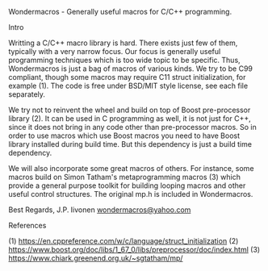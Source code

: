 Wondermacros - Generally useful macros for C/C++ programming.

Intro

Writting a C/C++ macro library is hard. There exists just few of them,
typically with a very narrow focus. Our focus is generally useful
programming techniques which is too wide topic to be specific. Thus,
Wondermacros is just a bag of macros of various kinds. We try to be
C99 compliant, though some macros may require C11 struct initialization,
for example (1). The code is free under BSD/MIT style license, see each
file separately.

We try not to reinvent the wheel and build on top of Boost pre-processor
library (2). It can be used in C programming as well, it is not just for
C++, since it does not bring in any code other than pre-processor macros.
So in order to use macros which use Boost macros you need to have Boost
library installed during build time. But this dependency is just a build
time dependency.

We will also incorporate some great macros of others. For instance, some
macros build on Simon Tatham's metaprogramming macros (3) which provide
a general purpose toolkit for building looping macros and other useful
control structures. The original mp.h is included in Wondermacros.

Best Regards,
J.P. Iivonen <wondermacros@yahoo.com>


References

(1) https://en.cppreference.com/w/c/language/struct_initialization
(2) https://www.boost.org/doc/libs/1_67_0/libs/preprocessor/doc/index.html
(3) https://www.chiark.greenend.org.uk/~sgtatham/mp/
